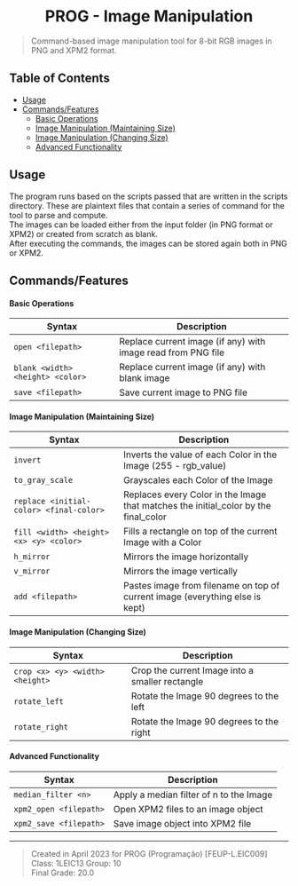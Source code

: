 <h1 align="center">PROG - Image Manipulation</h1>

> Command-based image manipulation tool for 8-bit RGB images in PNG and XPM2 format.

<h2>Table of Contents</h2>

- [Usage](#usage)
- [Commands/Features](#commandsfeatures)
    - [Basic Operations](#basic-operations)
    - [Image Manipulation (Maintaining Size)](#image-manipulation-maintaining-size)
    - [Image Manipulation (Changing Size)](#image-manipulation-changing-size)
    - [Advanced Functionality](#advanced-functionality)


## Usage

The program runs based on the scripts passed that are written in the scripts directory. These are plaintext files that contain a series of command for the tool to parse and compute.  
The images can be loaded either from the input folder (in PNG format or XPM2) or created from scratch as blank.  
After executing the commands, the images can be stored again both in PNG or XPM2.  

## Commands/Features

#### Basic Operations

| Syntax | Description |
| --- | --- | 
| `open <filepath>` | Replace current image (if any) with image read from PNG file
| `blank <width> <height> <color>` | Replace current image (if any) with blank image
| `save <filepath>` | Save current image to PNG file

#### Image Manipulation (Maintaining Size)

| Syntax | Description |
| --- | --- | 
| `invert` | Inverts the value of each Color in the Image (255 - rgb_value)
| `to_gray_scale` | Grayscales each Color of the Image
| `replace <initial-color> <final-color>` | Replaces every Color in the Image that matches  the initial_color by the final_color
| `fill <width> <height> <x> <y> <color>` | Fills a rectangle on top of the current Image with a Color
| `h_mirror` | Mirrors the image horizontally
| `v_mirror` | Mirrors the image vertically
| `add <filepath>` | Pastes image from filename on top of current image (everything else is kept) |

#### Image Manipulation (Changing Size)

| Syntax | Description |
| --- | --- | 
| `crop <x> <y> <width> <height>` | Crop the current Image into a smaller rectangle
| `rotate_left` | Rotate the Image 90 degrees to the left
| `rotate_right` | Rotate the Image 90 degrees to the right

#### Advanced Functionality

| Syntax | Description |
| --- | --- | 
| `median_filter <n>` | Apply a median filter of n to the Image
| `xpm2_open <filepath>` | Open XPM2 files to an image object
| `xpm2_save <filepath>` | Save image object into XPM2 file

---

> Created in April 2023 for PROG (Programação) [FEUP-L.EIC009]  
> Class: 1LEIC13  Group: 10  
> Final Grade: 20.0